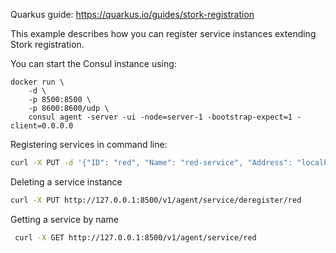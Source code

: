 Quarkus guide: https://quarkus.io/guides/stork-registration

This example describes how you can register service instances extending Stork registration.

You can start the Consul instance using:


```shell
docker run \
    -d \
    -p 8500:8500 \
    -p 8600:8600/udp \
    consul agent -server -ui -node=server-1 -bootstrap-expect=1 -client=0.0.0.0
```
Registering services in command line:

```bash
curl -X PUT -d '{"ID": "red", "Name": "red-service", "Address": "localhost", "Port": 9000, "Tags": ["color"]}' http://127.0.0.1:8500/v1/agent/service/register
```

Deleting a service instance

```bash
curl -X PUT http://127.0.0.1:8500/v1/agent/service/deregister/red
```

Getting a service by name

```bash
 curl -X GET http://127.0.0.1:8500/v1/agent/service/red 
```
